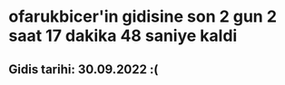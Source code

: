 # ofarukbicer'in gidisine son 2 gun 2 saat 17 dakika 48 saniye kaldi

## Gidis tarihi: 30.09.2022 :(